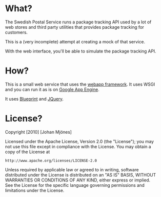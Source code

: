 What?
=====

The Swedish Postal Service runs a package tracking API used by
a lot of web stores and third party utilities that provides 
package tracking for customers.

This is a (very incomplete) attempt at creating a mock of that service.

With the web interface, you'll be able to simulate
the package tracking API.

How?
====

This is a small web service that uses the [webapp framework][webapp]. It uses WSGI and you can
run it as is on [Google App Engine][gae].

It uses [Blueprint][blueprint] and [JQuery][jquery].

[webapp]: http://code.google.com/appengine/docs/python/tools/webapp/
[gae]: http://code.google.com/appengine/

[blueprint]: http://www.blueprintcss.org/
[jquery]: http://jquery.com/

License?
========
Copyright [2010] [Johan Mjönes]

Licensed under the Apache License, Version 2.0 (the "License");
you may not use this file except in compliance with the License.
You may obtain a copy of the License at

    http://www.apache.org/licenses/LICENSE-2.0

Unless required by applicable law or agreed to in writing, software
distributed under the License is distributed on an "AS IS" BASIS,
WITHOUT WARRANTIES OR CONDITIONS OF ANY KIND, either express or implied.
See the License for the specific language governing permissions and
limitations under the License. 